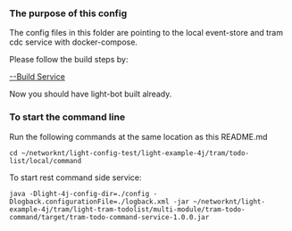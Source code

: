 ### The purpose of this config

The config files in this folder are pointing to the local event-store and tram cdc service with docker-compose.

Please follow the build steps by:

 [--Build Service](https://github.com/networknt/light-config-test/tree/develop/light-example-4j/tram/todo-list/local)

Now you should have light-bot built already. 

### To start the command line

Run the following commands at the same location as this README.md

```
cd ~/networknt/light-config-test/light-example-4j/tram/todo-list/local/command
```

To start rest command side service:

```
java -Dlight-4j-config-dir=./config -Dlogback.configurationFile=./logback.xml -jar ~/networknt/light-example-4j/tram/light-tram-todolist/multi-module/tram-todo-command/target/tram-todo-command-service-1.0.0.jar
```

